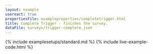 ```yaml
---
layout: example
usereact: true
propertiesFile: exampleproperties/completetrigger.html
title: Complete Trigger - finishes the survey.
dataFile: surveys/trigger-complete.json
---
```


{% include examplesetups/standard.md %}
{% include live-example-code.html %}